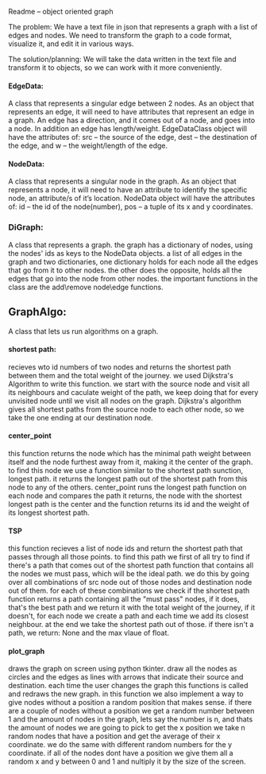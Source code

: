 Readme – object oriented graph

The problem:
We have a text file in json that represents a graph with a list of edges and nodes. We need to transform the graph to a code format, visualize it, and edit it in various ways.

The solution/planning:
We will take the data written in the text file and transform it to objects, so we can work with it more conveniently. 

#### EdgeData:
A class that represents a singular edge between 2 nodes.
As an object that represents an edge, it will need to have attributes that represent an edge in a graph.
An edge has a direction, and it comes out of a node, and goes into a node. In addition an edge has length/weight.
EdgeDataClass object will have the attributes of: src – the source of the edge,
dest – the destination of the edge, and w – the weight/length of the edge.

#### NodeData:
A class that represents a singular node in the graph.
As an object that represents a node, it will need to have an attribute to identify the specific node, 
an attribute/s of it’s location.
NodeData object will have the attributes of: id – the id of the node(number),
pos – a tuple of its x and y coordinates.

### DiGraph:
A class that represents a graph. the graph has a dictionary of nodes, using the nodes' ids as keys to the NodeData objects. a list of all edges in the graph and two dictionaries,
one dictionary holds for each node all the edges that go from it to other nodes. the other does the opposite, holds all the edges that go into the node from other nodes.
the important functions in the class are the add\remove node\edge functions.

## GraphAlgo:
A class that lets us run algorithms on a graph.
#### shortest path:
recieves wto id numbers of two nodes and returns the shortest path between them and the total weight of the journey.
we used Dijkstra's Algorithm to write this function. we start with the source node and visit all its neighbours and 
caculate weight of the path, we keep doing that for every unvisited node until we visit all nodes on the graph. Dijkstra's
algorithm gives all shortest paths from the source node to each other node, so we take the one ending at our destination node.

#### center_point
this function returns the node which has the minimal path weight between itself and the node furthest away from it, making it the center of the graph.
to find this node we use a function similar to the shortest path sunction, longest path. it returns the longest path out of the shortest path from this node to any of the others.
center_point runs the longest path function on each node and compares the path it returns, the node with the shortest longest path is the center and
the function returns its id and the weight of its longest shortest path.

#### TSP
this function recieves a list of node ids and return the shortest path that passes through all those points.
to find this path we first of all try to find if there's a path that comes out of the shortest path function that contains all the nodes we 
must pass, which will be the ideal path. we do this by going over all combinations of src node out of those nodes and destination node out of them. 
for each of these combinations we check if the shortest path function returns a path containing all the "must pass" nodes, if it does, that's the best path
and we return it with the total weight of the journey, if it doesn't, for each node we create a path and each time we add its closest neighbour. at the end we take the shortest 
path out of those. if there isn't a path, we return: None and the max vlaue of float.

#### plot_graph
draws the graph on screen using python tkinter. draw all the nodes as circles and the edges as lines with arrows that indicate their source and destination.
each time the user changes the graph this functions is called and redraws the new graph. in this function we also implement a way to give nodes without a position
a random position that makes sense. if there are a couple of nodes without a position we get a random number between 1 and the amount of nodes in the graph, lets say the 
number is n, and thats the amount of nodes we are going to pick to get the x position we take n random nodes that have a position and get the average of their x coordinate.
we do the same with different random numbers for the y coordinate. if all of the nodes dont have a position we give them all a random x and y between 0 and 1 and nultiply
it by the size of the screen.
